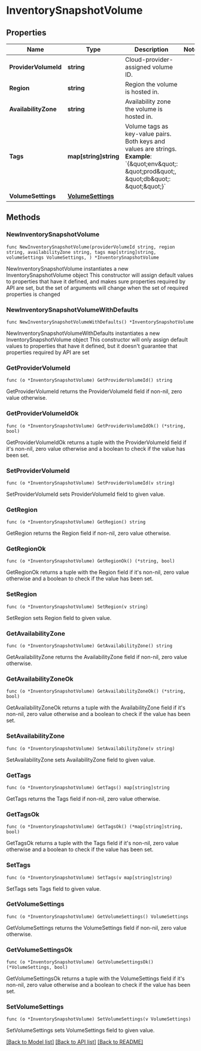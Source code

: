 # InventorySnapshotVolume

## Properties

Name | Type | Description | Notes
------------ | ------------- | ------------- | -------------
**ProviderVolumeId** | **string** | Cloud-provider-assigned volume ID. | 
**Region** | **string** | Region the volume is hosted in. | 
**AvailabilityZone** | **string** | Availability zone the volume is hosted in. | 
**Tags** | **map[string]string** | Volume tags as key-value pairs. Both keys and values are strings.  **Example**: &#x60;{\&quot;env\&quot;: \&quot;prod\&quot;, \&quot;db\&quot;: \&quot;\&quot;}&#x60;  | 
**VolumeSettings** | [**VolumeSettings**](VolumeSettings.md) |  | 

## Methods

### NewInventorySnapshotVolume

`func NewInventorySnapshotVolume(providerVolumeId string, region string, availabilityZone string, tags map[string]string, volumeSettings VolumeSettings, ) *InventorySnapshotVolume`

NewInventorySnapshotVolume instantiates a new InventorySnapshotVolume object
This constructor will assign default values to properties that have it defined,
and makes sure properties required by API are set, but the set of arguments
will change when the set of required properties is changed

### NewInventorySnapshotVolumeWithDefaults

`func NewInventorySnapshotVolumeWithDefaults() *InventorySnapshotVolume`

NewInventorySnapshotVolumeWithDefaults instantiates a new InventorySnapshotVolume object
This constructor will only assign default values to properties that have it defined,
but it doesn't guarantee that properties required by API are set

### GetProviderVolumeId

`func (o *InventorySnapshotVolume) GetProviderVolumeId() string`

GetProviderVolumeId returns the ProviderVolumeId field if non-nil, zero value otherwise.

### GetProviderVolumeIdOk

`func (o *InventorySnapshotVolume) GetProviderVolumeIdOk() (*string, bool)`

GetProviderVolumeIdOk returns a tuple with the ProviderVolumeId field if it's non-nil, zero value otherwise
and a boolean to check if the value has been set.

### SetProviderVolumeId

`func (o *InventorySnapshotVolume) SetProviderVolumeId(v string)`

SetProviderVolumeId sets ProviderVolumeId field to given value.


### GetRegion

`func (o *InventorySnapshotVolume) GetRegion() string`

GetRegion returns the Region field if non-nil, zero value otherwise.

### GetRegionOk

`func (o *InventorySnapshotVolume) GetRegionOk() (*string, bool)`

GetRegionOk returns a tuple with the Region field if it's non-nil, zero value otherwise
and a boolean to check if the value has been set.

### SetRegion

`func (o *InventorySnapshotVolume) SetRegion(v string)`

SetRegion sets Region field to given value.


### GetAvailabilityZone

`func (o *InventorySnapshotVolume) GetAvailabilityZone() string`

GetAvailabilityZone returns the AvailabilityZone field if non-nil, zero value otherwise.

### GetAvailabilityZoneOk

`func (o *InventorySnapshotVolume) GetAvailabilityZoneOk() (*string, bool)`

GetAvailabilityZoneOk returns a tuple with the AvailabilityZone field if it's non-nil, zero value otherwise
and a boolean to check if the value has been set.

### SetAvailabilityZone

`func (o *InventorySnapshotVolume) SetAvailabilityZone(v string)`

SetAvailabilityZone sets AvailabilityZone field to given value.


### GetTags

`func (o *InventorySnapshotVolume) GetTags() map[string]string`

GetTags returns the Tags field if non-nil, zero value otherwise.

### GetTagsOk

`func (o *InventorySnapshotVolume) GetTagsOk() (*map[string]string, bool)`

GetTagsOk returns a tuple with the Tags field if it's non-nil, zero value otherwise
and a boolean to check if the value has been set.

### SetTags

`func (o *InventorySnapshotVolume) SetTags(v map[string]string)`

SetTags sets Tags field to given value.


### GetVolumeSettings

`func (o *InventorySnapshotVolume) GetVolumeSettings() VolumeSettings`

GetVolumeSettings returns the VolumeSettings field if non-nil, zero value otherwise.

### GetVolumeSettingsOk

`func (o *InventorySnapshotVolume) GetVolumeSettingsOk() (*VolumeSettings, bool)`

GetVolumeSettingsOk returns a tuple with the VolumeSettings field if it's non-nil, zero value otherwise
and a boolean to check if the value has been set.

### SetVolumeSettings

`func (o *InventorySnapshotVolume) SetVolumeSettings(v VolumeSettings)`

SetVolumeSettings sets VolumeSettings field to given value.



[[Back to Model list]](../README.md#documentation-for-models) [[Back to API list]](../README.md#documentation-for-api-endpoints) [[Back to README]](../README.md)


